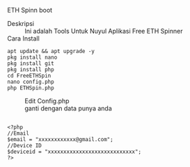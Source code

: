 ETH Spinn boot

<dl>
  <dt>Deskripsi</dt>
  <dd>Ini adalah Tools Untuk Nuyul Aplikasi Free ETH Spinner</dd>

  <dt>Cara Install</dt>
</dl>
<pre><code>apt update && apt upgrade -y
pkg install nano 
pkg install git
pkg install php
cd FreeETHSpin
nano config.php
php ETHSpin.php
</code></pre>
<dl>
  <dd>Edit Config.php</dd>
  <dd>ganti dengan data punya anda</dd>
</dl>
<pre><code>
&lt;?php
//Email 
$email = "xxxxxxxxxxxx@gmail.com";
//Device ID
$deviceid = "xxxxxxxxxxxxxxxxxxxxxxxxxxxx";
?&gt;
</code></pre>
<dl>
